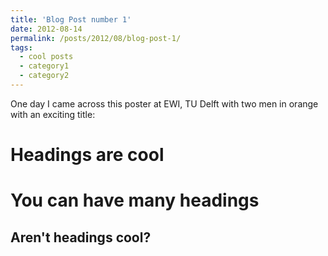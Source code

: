 ```yaml
---
title: 'Blog Post number 1'
date: 2012-08-14
permalink: /posts/2012/08/blog-post-1/
tags:
  - cool posts
  - category1
  - category2
---
```


One day I came across this poster at EWI, TU Delft with two men in orange with an exciting title:

Headings are cool
======

You can have many headings
======

Aren't headings cool?
------
